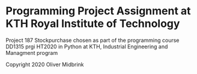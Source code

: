 # Programming Project Assignment at KTH Royal Institute of Technology

Project 187 Stockpurchase chosen as part of the programming course DD1315 prgi HT2020 in Python at KTH, Industrial Engineering and Managment program

Copyright 2020 Oliver Midbrink
